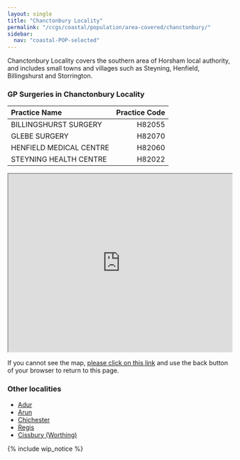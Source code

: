 ```yaml
---
layout: single
title: "Chanctonbury Locality"
permalink: "/ccgs/coastal/population/area-covered/chanctonbury/"
sidebar:
  nav: "coastal-POP-selected"
---
```


Chanctonbury Locality covers the southern area of Horsham local authority, and includes small towns and villages such as Steyning, Henfield, Billingshurst and Storrington.
 
### GP Surgeries in Chanctonbury Locality

| Practice Name | Practice Code |
|:--------------|--------------:|
| BILLINGSHURST SURGERY | H82055 |
| GLEBE SURGERY | H82070 |
| HENFIELD MEDICAL CENTRE | H82060 |
| STEYNING HEALTH CENTRE | H82022 |

<iframe src="http://jsna.westsussex.gov.uk/wp-content/uploads/2016/10/Chanctonbury_GPs_Oct16.html" width="100%" height="400"></iframe>

If you cannot see the map, [please click on this link](http://jsna.westsussex.gov.uk/wp-content/uploads/2016/10/Chanctonbury_GPs_Oct16.html) and use the back button of your browser to return to this page.

### Other localities

- [Adur](/ccgs/coastal/population/area-covered/adur/)
- [Arun](/ccgs/coastal/population/area-covered/arun/)
- [Chichester](/ccgs/coastal/population/area-covered/chichester/)
- [Regis](/ccgs/coastal/population/area-covered/regis/)
- [Cissbury (Worthing)](/ccgs/coastal/population/area-covered/cissbury-worthing/)

{% include wip_notice %}